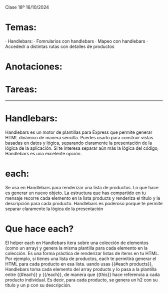 Clase 18º 16/10/2024

# Temas:
· Handlebars:
· Fomrularios con handlebars
· Mapeo con handlebars
· Accededr a distintas rutas con detalles de productos

# Anotaciones:


# Tareas:


________________________________________________________________________________________________________________________________________________

# Handlebars:
 Handlebars es un motor de plantillas para Express que permite generar HTML dinámico de manera sencilla. 
 Puedes usarlo para construir vistas basadas en datos y lógica, separando claramente la presentación de la lógica de la aplicación. 
 Si te interesa separar aún más la lógica del código, Handlebars es una excelente opción.

# each: 
Se usa en Handlebars para renderizar una lista de productos. Lo que hace es generar un nuevo objeto.
 La estructura que has compartido en tu mensaje recorre cada elemento en la lista products y renderiza el título y la descripción para 
cada producto. Handlebars es poderoso porque te permite separar claramente la lógica de la presentación

# Que hace each?
 El helper each en Handlebars itera sobre una colección de elementos (como un array) y genera la misma plantilla para cada elemento 
en la colección. Es una forma práctica de renderizar listas de ítems en tu HTML. 
 Por ejemplo, si tienes una lista de productos, each te permitirá generar el HTML para cada producto en esa lista.
 uando usas {{#each products}}, Handlebars toma cada elemento del array products y lo pasa a la plantilla entre {{#each}} y {{/each}},
de manera que {{this}} hace referencia a cada producto individual. Es decir, para cada producto, se genera un h2 con su título y un p con su
descripción.